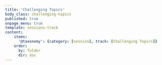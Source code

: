 ```yaml
---
title: 'Challenging Topics'
body_class: challenging-topics
published: true
onpage_menu: true
template: sessions-track
content:
    items:
      '@taxonomy': {category: [session], track: [Challenging Topics]}
    order:
      by: folder
      dir: asc
---
```

